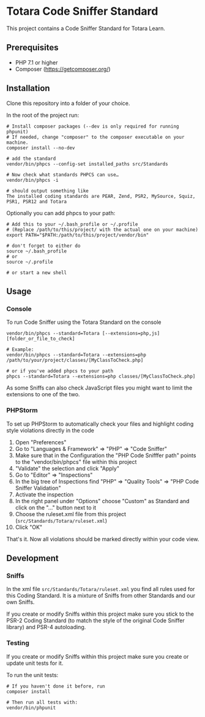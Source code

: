 # Totara Code Sniffer Standard

This project contains a Code Sniffer Standard for Totara Learn.

## Prerequisites

 * PHP 7.1 or higher
 * Composer (https://getcomposer.org/)

## Installation

Clone this repository into a folder of your choice. 

In the root of the project run:
 
```
# Install composer packages (--dev is only required for running phpunit)
# If needed, change "composer" to the composer executable on your machine.
composer install --no-dev

# add the standard
vendor/bin/phpcs --config-set installed_paths src/Standards

# Now check what standards PHPCS can use…
vendor/bin/phpcs -i

# should output something like
The installed coding standards are PEAR, Zend, PSR2, MySource, Squiz, PSR1, PSR12 and Totara
```
 
Optionally you can add phpcs to your path:

```
# Add this to your ~/.bash_profile or ~/.profile
# (Replace /path/to/this/project/ with the actual one on your machine)
export PATH="$PATH:/path/to/this/project/vendor/bin"

# don't forget to either do
source ~/.bash_profile
# or 
source ~/.profile

# or start a new shell
```

## Usage

### Console

To run Code Sniffer using the Totara Standard on the console 

```
vendor/bin/phpcs --standard=Totara [--extensions=php,js] [folder_or_file_to_check]

# Example:
vendor/bin/phpcs --standard=Totara --extensions=php /path/to/your/project/classes/[MyClassToCheck.php]

# or if you've added phpcs to your path
phpcs --standard=Totara --extensions=php classes/[MyClassToCheck.php]
```

As some Sniffs can also check JavaScript files you might want to limit the extensions to one of the two.

### PHPStorm

To set up PHPStorm to automatically check your files and highlight coding style violations directly in the code 

 1. Open "Preferences"
 2. Go to "Languages & Framework" => "PHP" => "Code Sniffer"
 3. Make sure that in the Configuration the "PHP Code Snifffer path" points to the "vendor/bin/phpcs" file within this project
 4. "Validate" the selection and click "Apply"
 4. Go to "Editor" => "Inspections"
 5. In the big tree of Inspections find "PHP" => "Quality Tools" => "PHP Code Sniffer Validation"
 6. Activate the inspection
 7. In the right panel under "Options" choose "Custom" as Standard and click on the "..." button next to it
 8. Choose the ruleset.xml file from this project (`src/Standards/Totara/ruleset.xml`)
 9. Click "OK"
 
That's it. Now all violations should be marked directly within your code view.

## Development

### Sniffs

In the xml file `src/Standards/Totara/ruleset.xml` you find all rules used for this Coding Standard. It is a mixture of Sniffs from other Standards and our own Sniffs.

If you create or modify Sniffs within this project make sure you stick to the PSR-2 Coding Standard (to match the style of the original Code Sniffer library) and PSR-4 autoloading.

### Testing

If you create or modify Sniffs within this project make sure you create or update unit tests for it.

To run the unit tests:

```
# If you haven't done it before, run
composer install

# Then run all tests with:
vendor/bin/phpunit
```